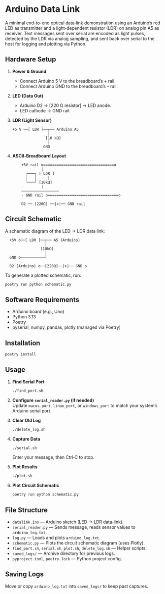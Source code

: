 # Arduino Data Link

A minimal end-to-end optical data‑link demonstration using an Arduino’s red LED as transmitter and a light-dependent resistor (LDR) on analog pin A5 as receiver. Text messages sent over serial are encoded as light pulses, detected by the LDR via analog sampling, and sent back over serial to the host for logging and plotting via Python.

## Hardware Setup

1. **Power & Ground**
   - Connect Arduino 5 V to the breadboard’s + rail.
   - Connect Arduino GND to the breadboard’s – rail.

2. **LED (Data Out)**
   - Arduino D2 → [220 Ω resistor] → LED anode.
   - LED cathode → GND rail.

3. **LDR (Light Sensor)**
   ```
   +5 V ──[ LDR ]──┬── Arduino A5
                   │
                  [10 kΩ]
                   │
                 GND
   ```

4. **ASCII‑Breadboard Layout**
   ```text
       +5V rail o================================o
                |
         ┌───┐ [ LDR ]
         │   │     |
         └───┘ [10kΩ]
                |
       —————————————————
       - GND rail o================================o

       D2 ── [220Ω] ──|>|── GND rail
   ```
## Circuit Schematic

A schematic diagram of the LED → LDR data link:

```text
  +5V o──[ LDR ]──┬── A5 (Arduino)
                  │
                [10kΩ]
                  │
  GND o───────────┘

  D2 (Arduino) o──[220Ω]──|>|── GND o
```

To generate a plotted schematic, run:

```bash
poetry run python schematic.py
```

## Software Requirements

- Arduino board (e.g., Uno)
- Python 3.13
- Poetry
- pyserial, numpy, pandas, plotly (managed via Poetry)

## Installation

```bash
poetry install
```

## Usage

1. **Find Serial Port**  
   ```bash
   ./find_port.sh
   ```

2. **Configure `serial_reader.py` (if needed)**  
   Update `macos_port`, `linux_port`, or `windows_port` to match your system’s Arduino serial port.

3. **Clear Old Log**  
   ```bash
   ./delete_log.sh
   ```

4. **Capture Data**  
   ```bash
   ./serial.sh
   ```
   Enter your message, then Ctrl‑C to stop.

5. **Plot Results**  
   ```bash
   ./plot.sh
   ```

6. **Plot Circuit Schematic**  
   ```bash
   poetry run python schematic.py
   ```

## File Structure

- `datalink.ino` — Arduino sketch (LED → LDR data‑link).
- `serial_reader.py` — Sends message, reads sensor values to `arduino_log.txt`.
 - `log.py` — Loads and plots `arduino_log.txt`.
 - `schematic.py` — Plots the circuit schematic diagram (uses Plotly).
- `find_port.sh`, `serial.sh`, `plot.sh`, `delete_log.sh` — Helper scripts.
- `saved_logs/` — Archive directory for previous logs.
- `pyproject.toml`, `poetry.lock` — Python project config.

## Saving Logs

Move or copy `arduino_log.txt` into `saved_logs/` to keep past captures.